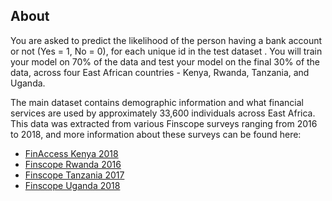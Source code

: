 ## About
You are asked to predict the likelihood of the person having a bank account or not (Yes = 1, No = 0), for each unique id in the test dataset . You will train your model on 70% of the data and test your model on the final 30% of the data, across four East African countries - Kenya, Rwanda, Tanzania, and Uganda.

The main dataset contains demographic information and what financial services are used by approximately 33,600 individuals across East Africa. This data was extracted from various Finscope surveys ranging from 2016 to 2018, and more information about these surveys can be found here:

* [FinAccess Kenya 2018](https://fsdkenya.org/publication/finaccess2019/)
* [Finscope Rwanda 2016](http://www.statistics.gov.rw/publication/finscope-rwanda-2016)
* [Finscope Tanzania 2017](http://www.fsdt.or.tz/finscope/)
* [Finscope Uganda 2018](http://fsduganda.or.ug/finscope-2018-survey-report/)